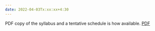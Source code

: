 ```yaml
---
date: 2022-04-03Tx:xx:xx+4:30
---
```

PDF copy of the syllabus and a tentative schedule is how available. [PDF](/static_files/docs/Learning_in_Robotics_Fall22_Behl.pdf)
